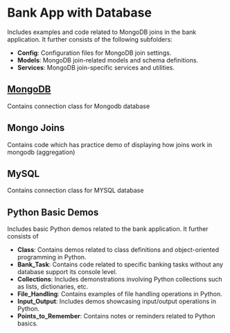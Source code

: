 # Bank App with Database

Includes examples and code related to MongoDB joins in the bank application. It further consists of the following subfolders:

- **Config**: Configuration files for MongoDB join settings.
- **Models**: MongoDB join-related models and schema definitions.
- **Services**: MongoDB join-specific services and utilities.


## [MongoDB](MongoDB)

Contains connection class for Mongodb database

## Mongo Joins

Contains code which has practice demo of displaying how joins work in mongodb (aggregation)


## MySQL

Contains connection class for MYSQL database
 
## Python Basic Demos

Includes basic Python demos related to the bank application. It further consists of

- **Class**: Contains demos related to class definitions and object-oriented programming in Python.
- **Bank_Task**: Contains code related to specific banking tasks without any database support its console level.
- **Collections**: Includes demonstrations involving Python collections such as lists, dictionaries, etc.
- **File_Handling**: Contains examples of file handling operations in Python.
- **Input_Output**: Includes demos showcasing input/output operations in Python.
- **Points_to_Remember**: Contains notes or reminders related to Python basics.

